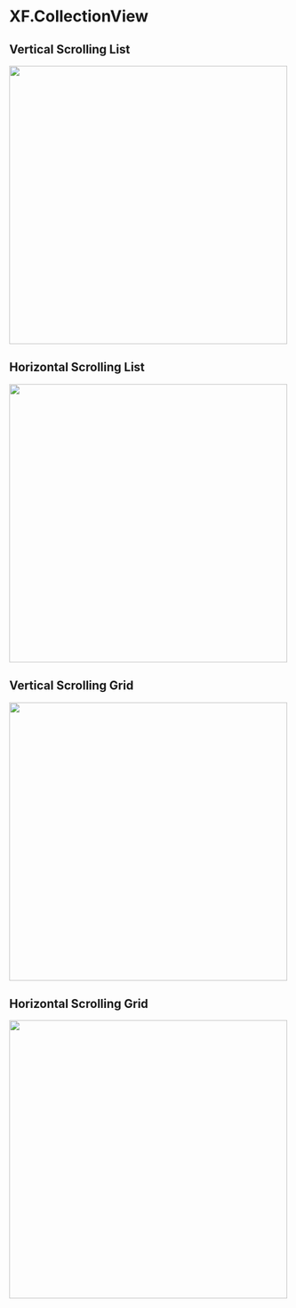 # XF.CollectionView

## Vertical Scrolling List
<img width="500" src="https://github.com/almirvuk/XF.CollectionView/blob/master/VerticalListPage.gif">

## Horizontal Scrolling List
<img width="500" src="https://github.com/almirvuk/XF.CollectionView/blob/master/HorizontalListPage.gif">

## Vertical Scrolling Grid
<img width="500" src="https://github.com/almirvuk/XF.CollectionView/blob/master/VerticalGridPage.gif">

## Horizontal Scrolling Grid
<img width="500" src="https://github.com/almirvuk/XF.CollectionView/blob/master/HorizontalGridPage.gif">
